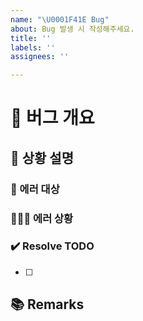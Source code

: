 ```yaml
---
name: "\U0001F41E Bug"
about: Bug 발생 시 작성해주세요.
title: ''
labels: ''
assignees: ''

---
```


# 🐞 버그 개요
<!-- 버그에 대해 요약해서 작성 -->

## 📝 상황 설명
### 🚨 에러 대상
<!-- 에러가 어디서 발생하는지 작성 -->

### 🕵🏻‍♀️ 에러 상황
<!-- 에러가 어떻게 나고 있는지 상세하게 작성 (사진 있으면 첨부) -->

### ✔️ Resolve TODO
<!-- 버그 수정 TODO를 항목화하여 작성 -->
- [ ] 

## 📚 Remarks
<!-- 참고자료 등 기타 내용 작성 -->
